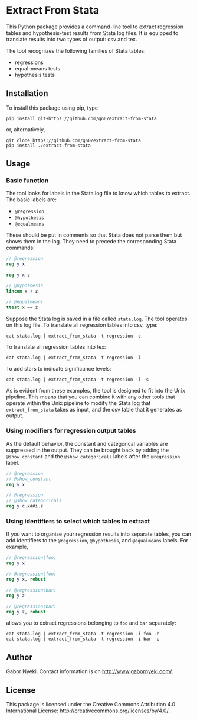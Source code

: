 
# Extract From Stata

This Python package provides a command-line tool to extract regression tables and hypothesis-test results from Stata log files.
It is equipped to translate results into two types of output: csv and tex.

The tool recognizes the following families of Stata tables:

- regressions
- equal-means tests
- hypothesis tests

## Installation

To install this package using pip, type

```
pip install git+https://github.com/gn0/extract-from-stata
```

or, alternatively,

```
git clone https://github.com/gn0/extract-from-stata
pip install ./extract-from-stata
```

## Usage

### Basic function

The tool looks for labels in the Stata log file to know which tables to extract.
The basic labels are:

- `@regression`
- `@hypothesis`
- `@equalmeans`

These should be put in comments so that Stata does not parse them but shows them in the log.
They need to precede the corresponding Stata commands:

```Stata
// @regression
reg y x
```

```Stata
reg y x z

// @hypothesis
lincom x + z
```

```Stata
// @equalmeans
ttest x == z
```

Suppose the Stata log is saved in a file called `stata.log`.
The tool operates on this log file.
To translate all regression tables into csv, type:

```
cat stata.log | extract_from_stata -t regression -c
```

To translate all regression tables into tex:

```
cat stata.log | extract_from_stata -t regression -l
```

To add stars to indicate significance levels:

```
cat stata.log | extract_from_stata -t regression -l -s
```

As is evident from these examples, the tool is designed to fit into the Unix pipeline.
This means that you can combine it with any other tools that operate within the Unix pipeline to modify the Stata log that `extract_from_stata` takes as input, and the csv table that it generates as output.

### Using modifiers for regression output tables

As the default behavior, the constant and categorical variables are suppressed in the output.
They can be brought back by adding the `@show_constant` and the `@show_categoricals` labels after the `@regression` label.

```Stata
// @regression
// @show_constant
reg y x
```

```Stata
// @regression
// @show_categoricals
reg y c.x##i.z
```

### Using identifiers to select which tables to extract

If you want to organize your regression results into separate tables, you can add identifiers to the `@regression`, `@hypothesis`, and `@equalmeans` labels.
For example,

```Stata
// @regression(foo)
reg y x

// @regression(foo)
reg y x, robust

// @regression(bar)
reg y z

// @regression(bar)
reg y z, robust
```

allows you to extract regressions belonging to `foo` and `bar` separately:

```
cat stata.log | extract_from_stata -t regression -i foo -c
cat stata.log | extract_from_stata -t regression -i bar -c
```

## Author

Gabor Nyeki.  Contact information is on http://www.gabornyeki.com/.

## License

This package is licensed under the Creative Commons Attribution 4.0 International License: http://creativecommons.org/licenses/by/4.0/.

